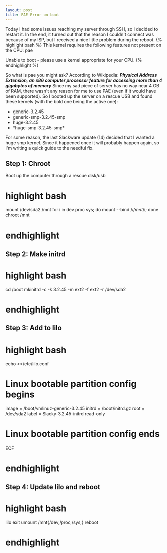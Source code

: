 ```yaml
---
layout: post
title: PAE Error on boot
---
```

Today I had some issues reaching my server through SSH, so I decided to restart it. In the end, it turned out that the reason I couldn't connect was because of my ISP, but I received a nice little problem during the reboot.
{% highlight bash %}
This kernel requires the following features not present on the CPU:
pae

Unable to boot - please use a kernel appropriate for your CPU.
{% endhighlight %}

So what is pae you might ask? According to Wikipedia:
***Physical Address Extension, an x86 computer processor feature for accessing more than 4 gigabytes of memory***
Since my sad piece of server has no way near 4 GB of RAM, there wasn't any reason for me to use PAE (even if it would have been supported).
So I booted up the server on a rescue USB and found these kernels (with the bold one being the active one):
<ul>
  <li>generic-3.2.45</li>
  <li>generic-smp-3.2.45-smp</li>
  <li>huge-3.2.45</li>
  <li>*huge-smp-3.2.45-smp*</li>
</ul>
For some reason, the last Slackware update (14) decided that I wanted a huge smp kernel. Since it happened once it will probably happen again, so I'm writing a quick guide to the needful fix.

Step 1: Chroot 
-------------
Boot up the computer through a rescue disk/usb
# highlight bash
mount /dev/sda2 /mnt
for i in dev proc sys; do mount --bind /$i /mnt/$i; done
chroot /mnt
# endhighlight

Step 2: Make initrd
-------------------
# highlight bash
cd /boot
mkinitrd -c -k 3.2.45 -m ext2 -f ext2 -r /dev/sda2
# endhighlight

Step 3: Add to lilo
-------------------
# highlight bash 
echo <<EOF >>/etc/lilo.conf 
# Linux bootable partition config begins
image = /boot/vmlinuz-generic-3.2.45
initrd = /boot/initrd.gz
root = /dev/sda2
label = Slacky-3.2.45-initrd
read-only
# Linux bootable partition config ends
EOF
# endhighlight

Step 4: Update lilo and reboot
-----------------------------
# highlight bash
lilo
exit
umount /mnt{/dev,/proc,/sys,}
reboot
# endhighlight 

